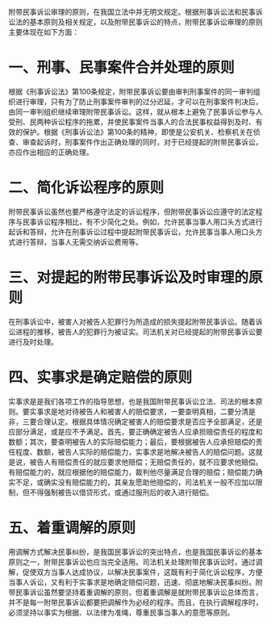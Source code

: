 附带民事诉讼审理的原则，在我国立法中并无明文规定。根据刑事诉讼法和民事诉讼法的基本原则及相关规定，以及附带民事诉讼的特点，附带民事诉讼审理的原则主要体现在如下方面：
# 一、刑事、民事案件合并处理的原则
根据《刑事诉讼法》第100条规定，附带民事诉讼要由审判刑事案件的同一审判组织进行审理，只有为了防止刑事案件审判的过分迟延，才可以在刑事案件判决后，由同一审判组织继续审理附带民事诉讼。这样，就从根本上避免了民事诉讼参与人受刑、民两种诉讼程序的拖累，并使民事案件当事人的合法民事权益得到及时、有效的保护。根据《刑事诉讼法》第100条的精神，即使是公安机关、检察机关在侦查、审查起诉时，刑事案件作出正确处理的同时，对于已经提起的附带民事诉讼，亦应作出相应的正确处理。
# 二、简化诉讼程序的原则
附带民事诉讼虽然也要严格遵守法定的诉讼程序，但附带民事诉讼应遵守的法定程序与民事诉讼程序相比，有不少简化之处。例如，允许民事当事人用口头方式进行起诉和答辩，允许在刑事诉讼过程中提起附带民事诉讼，允许民事当事人用口头方式进行答辩，当事人无需交纳诉讼费用等。
# 三、对提起的附带民事诉讼及时审理的原则
在刑事诉讼中，被害人对被告人犯罪行为所造成的损失提起附带民事诉讼。随着诉讼进程的推移，被告人的犯罪行为被证实。司法机关对已经提起的附带民事诉讼要进行及时处理。
# 四、实事求是确定赔偿的原则
实事求是是我们各项工作的指导思想，也是我国附带民事诉讼立法、司法的根本原则。要实事求是地对待被告人和被害人的赔偿要求，一要查明真相，二要分清是非，三要合理认定。根据具体情况确定被害人的赔偿要求是否应予全部满足，还是应部分满足，或是应不予满足。首先，要正确确定被告人应承担赔偿责任的程度和数额；其次，要查明被告人的实际赔偿能力；最后，要根据被告人应承担赔偿的责任程度、数额，被告人实际的赔偿能力，实事求是地解决被告人的赔偿问题。这就是说，被告人有赔偿责任的就应要求他赔偿；无赔偿责任的，就不应要求他赔偿。有赔偿能力的，就应根据他的赔偿能力，裁判他尽量满足合理的赔偿；赔偿能力确实不足，或确实没有赔偿能力的，其亲友愿助他赔偿的，司法机关一般不应加以限制，但不得强制被告以借贷形式，或通过服刑后的收入进行赔偿。
# 五、着重调解的原则
用调解方式解决民事纠纷，是我国民事诉讼的突出特点，也是我国民事诉讼的基本原则之一，附带民事诉讼也应当完全适用。司法机关处理附带民事诉讼时，通过调解，促使双方当事人达成协议，以解决民事案件，这既有利于简化诉讼程序，方便当事人诉讼，又有利于实事求是地确定赔偿问题，迅速、彻底地解决民事纠纷。附带民事诉讼虽然要坚持着重调解的原则，但着重调解是就附带民事诉讼总体而言，并不是每一附带民事诉讼都要把调解作为必经的程序。而且，在执行调解程序时，必须坚持以事实为根据、以法律为准绳，尊重民事当事人的意愿等原则。